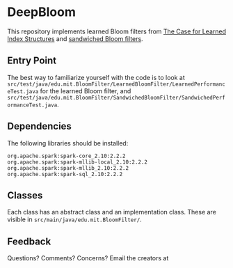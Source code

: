 # DeepBloom

This repository implements learned Bloom filters from [The Case for Learned Index Structures](https://arxiv.org/abs/1712.01208) and [sandwiched Bloom filters](https://arxiv.org/pdf/1803.01474.pdf). 

## Entry Point

The best way to familiarize yourself with the code is to look at `src/test/java/edu.mit.BloomFilter/LearnedBloomFilter/LearnedPerformanceTest.java` for the learned Bloom filter, and `src/test/java/edu.mit.BloomFilter/SandwichedBloomFilter/SandwichedPerformanceTest.java`.

## Dependencies

The following libraries should be installed:
```
org.apache.spark:spark-core_2.10:2.2.2
org.apache.spark:spark-mllib-local_2.10:2.2.2
org.apache.spark:spark-mllib_2.10:2.2.2
org.apache.spark:spark-sql_2.10:2.2.2 
```

## Classes
Each class has an abstract class and an implementation class. These are visible in `src/main/java/edu.mit.BloomFilter/`. 

## Feedback
Questions? Comments? Concerns? Email the creators at 
